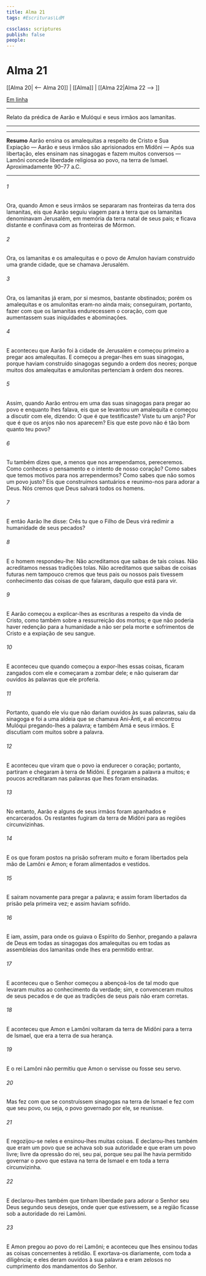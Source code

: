 ```yaml
---
title: Alma 21
tags: #Escrituras\LdM

cssclass: scriptures
publish: false
people:
---
```


# Alma 21
[[Alma 20| <-- Alma 20]] | [[Alma]] | [[Alma 22|Alma 22 --> ]]

[Em linha](https://churchofjesuschrist.org/study/scriptures/bofm/alma/21?lang=por)

---
Relato da prédica de Aarão e Mulóqui e seus irmãos aos lamanitas.

---

---
__Resumo__
Aarão ensina os amalequitas a respeito de Cristo e Sua Expiação — Aarão e seus irmãos são aprisionados em Midôni — Após sua libertação, eles ensinam nas sinagogas e fazem muitos conversos — Lamôni concede liberdade religiosa ao povo, na terra de Ismael. Aproximadamente 90–77 a.C.

---
###### 1 
Ora, quando Amon e seus irmãos se separaram nas fronteiras da terra dos lamanitas, eis que Aarão seguiu viagem para a terra que os lamanitas denominavam Jerusalém, em memória da terra natal de seus pais; e ficava distante e confinava com as fronteiras de Mórmon.

###### 2 
Ora, os lamanitas e os amalequitas e o povo de Amulon haviam construído uma grande cidade, que se chamava Jerusalém.

###### 3 
Ora, os lamanitas já eram, por si mesmos, bastante obstinados; porém os amalequitas e os amulonitas eram-no ainda mais; conseguiram, portanto, fazer com que os lamanitas endurecessem o coração, com que aumentassem suas iniquidades e abominações.

###### 4 
E aconteceu que Aarão foi à cidade de Jerusalém e começou primeiro a pregar aos amalequitas. E começou a pregar-lhes em suas sinagogas, porque haviam construído sinagogas segundo a ordem dos neores; porque muitos dos amalequitas e amulonitas pertenciam à ordem dos neores.

###### 5 
Assim, quando Aarão entrou em uma das suas sinagogas para pregar ao povo e enquanto lhes falava, eis que se levantou um amalequita e começou a discutir com ele, dizendo: O que é que testificaste? Viste tu um anjo? Por que é que os anjos não nos aparecem? Eis que este povo não é tão bom quanto teu povo?

###### 6 
Tu também dizes que, a menos que nos arrependamos, pereceremos. Como conheces o pensamento e o intento de nosso coração? Como sabes que temos motivos para nos arrependermos? Como sabes que não somos um povo justo? Eis que construímos santuários e reunimo-nos para adorar a Deus. Nós cremos que Deus salvará todos os homens.

###### 7 
E então Aarão lhe disse: Crês tu que o Filho de Deus virá redimir a humanidade de seus pecados?

###### 8 
E o homem respondeu-lhe: Não acreditamos que saibas de tais coisas. Não acreditamos nessas tradições tolas. Não acreditamos que saibas de coisas futuras nem tampouco cremos que teus pais ou nossos pais tivessem conhecimento das coisas de que falaram, daquilo que está para vir.

###### 9 
E Aarão começou a explicar-lhes as escrituras a respeito da vinda de Cristo, como também sobre a ressurreição dos mortos; e que não poderia haver redenção para a humanidade a não ser pela morte e sofrimentos de Cristo e a expiação de seu sangue.

###### 10 
E aconteceu que quando começou a expor-lhes essas coisas, ficaram zangados com ele e começaram a zombar dele; e não quiseram dar ouvidos às palavras que ele proferia.

###### 11 
Portanto, quando ele viu que não dariam ouvidos às suas palavras, saiu da sinagoga e foi a uma aldeia que se chamava Ani-Ânti, e ali encontrou Mulóqui pregando-lhes a palavra; e também Amá e seus irmãos. E discutiam com muitos sobre a palavra.

###### 12 
E aconteceu que viram que o povo ia endurecer o coração; portanto, partiram e chegaram à terra de Midôni. E pregaram a palavra a muitos; e poucos acreditaram nas palavras que lhes foram ensinadas.

###### 13 
No entanto, Aarão e alguns de seus irmãos foram apanhados e encarcerados. Os restantes fugiram da terra de Midôni para as regiões circunvizinhas.

###### 14 
E os que foram postos na prisão sofreram muito e foram libertados pela mão de Lamôni e Amon; e foram alimentados e vestidos.

###### 15 
E saíram novamente para pregar a palavra; e assim foram libertados da prisão pela primeira vez; e assim haviam sofrido.

###### 16 
E iam, assim, para onde os guiava o Espírito do Senhor, pregando a palavra de Deus em todas as sinagogas dos amalequitas ou em todas as assembleias dos lamanitas onde lhes era permitido entrar.

###### 17 
E aconteceu que o Senhor começou a abençoá-los de tal modo que levaram muitos ao conhecimento da verdade; sim, e convenceram muitos de seus pecados e de que as tradições de seus pais não eram corretas.

###### 18 
E aconteceu que Amon e Lamôni voltaram da terra de Midôni para a terra de Ismael, que era a terra de sua herança.

###### 19 
E o rei Lamôni não permitiu que Amon o servisse ou fosse seu servo.

###### 20 
Mas fez com que se construíssem sinagogas na terra de Ismael e fez com que seu povo, ou seja, o povo governado por ele, se reunisse.

###### 21 
E regozijou-se neles e ensinou-lhes muitas coisas. E declarou-lhes também que eram um povo que se achava sob sua autoridade e que eram um povo livre; livre da opressão do rei, seu pai, porque seu pai lhe havia permitido governar o povo que estava na terra de Ismael e em toda a terra circunvizinha.

###### 22 
E declarou-lhes também que tinham liberdade para adorar o Senhor seu Deus segundo seus desejos, onde quer que estivessem, se a região ficasse sob a autoridade do rei Lamôni.

###### 23 
E Amon pregou ao povo do rei Lamôni; e aconteceu que lhes ensinou todas as coisas concernentes à retidão. E exortava-os diariamente, com toda a diligência; e eles deram ouvidos à sua palavra e eram zelosos no cumprimento dos mandamentos do Senhor.

